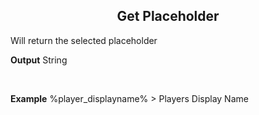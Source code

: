 <h2 style="text-align:center;"> Get Placeholder</h2>

Will return the selected placeholder
<br>

**Output**
String

<br>

**Example**
%player_displayname% > Players Display Name
